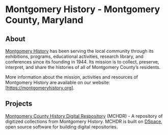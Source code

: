 # Montgomery History - Montgomery County, Maryland

## About

[Montgomery History](https://montgomeryhistory.org) has been serving the local community through its exhibitions,
programs, educational activities, research library, and conferences since its founding in 1944. Its mission is
to collect, preserve, interpret, and share the histories of all of Montgomery County’s residents.

More information about the mission, activities and resources of Montgomery History are available on our
website: [https://montgomeryhistory.org].

## Projects

[Montgomery County History Digital Respository](https://mchdr.montgomeryhistory.org) (MCHDR) - A repository of digitized collections from Montgomery History. MCHDR is built on [DSpace](https://www.lyrasis.org/programs/Pages/DSpace.aspx), open source software for building digital repositories.
